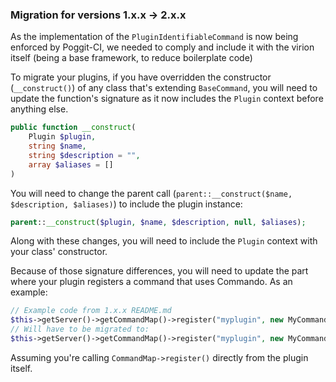### Migration for versions 1.x.x -> 2.x.x

As the implementation of the `PluginIdentifiableCommand` is now being enforced by Poggit-CI, we needed to comply and include it with the virion itself (being a base framework, to reduce boilerplate code)

To migrate your plugins, if you have overridden the constructor (`__construct()`) of any class that's extending `BaseCommand`, you will need to update the function's signature as it now includes the `Plugin` context before anything else.

```php
public function __construct(
	Plugin $plugin,
	string $name,
	string $description = "",
	array $aliases = []
)
```

You will need to change the parent call (`parent::__construct($name, $description, $aliases)`) to include the plugin instance:
```php
parent::__construct($plugin, $name, $description, null, $aliases);
```

Along with these changes, you will need to include the `Plugin` context with your class' constructor.

Because of those signature differences, you will need to update the part where your plugin registers a command that uses Commando. As an example:
```php
// Example code from 1.x.x README.md
$this->getServer()->getCommandMap()->register("myplugin", new MyCommand("greet", "Make the server greet you!"));
// Will have to be migrated to:
$this->getServer()->getCommandMap()->register("myplugin", new MyCommand($this, "greet", "Make the server greet you!"));
```

Assuming you're calling `CommandMap->register()` directly from the plugin itself.